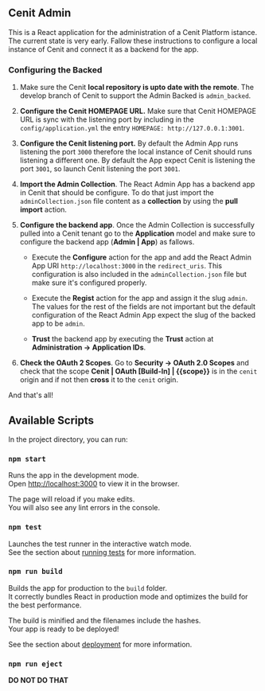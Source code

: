 
## Cenit Admin

This is a React application for the administration of a Cenit Platform istance. The current state is very early.
Fallow these instructions to configure a local instance of Cenit and connect it as a backend for the app.

### Configuring the Backed

1. Make sure the Cenit **local repository is upto date with the remote**. The develop branch of Cenit
to support the Admin Backed is `admin_backed`.

2. **Configure the Cenit HOMEPAGE URL.** Make sure that Cenit HOMEPAGE URL is sync with the listening port by including
   in the `config/application.yml` the entry `HOMEPAGE: http://127.0.0.1:3001`.

3. **Configure the Cenit listening port.** By default the Admin App runs listening the port `3000` therefore the local instance of Cenit should runs listening a different one.
   By default the App expect Cenit is listening the port `3001`, so launch Cenit listening the port `3001`.

4. **Import the Admin Collection**. The React Admin App has a backend app in Cenit that should be configure. To do that just import
the `adminCollection.json` file content as a **collection** by using the **pull import** action.

5. **Configure the backend app**. Once the Admin Collection is successfully pulled into a Cenit tenant go to the **Application** model
and make sure to configure the backend app (**Admin | App**) as fallows.

    - Execute the **Configure** action for the app and add the React Admin App URI `http://localhost:3000` in the `redirect_uris`.
    This configuration is also included in the `adminCollection.json` file but make sure it's configured properly.
    
    - Execute the **Regist** action for the app and assign it the slug `admin`. The values for the rest of the fields are not important
    but the default configuration of the React Admin App expect the slug of the backed app to be `admin`.
    
    - **Trust** the backend app by executing the **Trust** action at **Administration -> Application IDs**.
    
6. **Check the OAuth 2 Scopes**. Go to **Security -> OAuth 2.0 Scopes** and check that the scope **Cenit | OAuth [Build-In]	| {{scope}}**
is in the `cenit` origin and if not then **cross** it to the `cenit` origin.  

And that's all!

## Available Scripts

In the project directory, you can run:

### `npm start`

Runs the app in the development mode.<br>
Open [http://localhost:3000](http://localhost:3000) to view it in the browser.

The page will reload if you make edits.<br>
You will also see any lint errors in the console.

### `npm test`

Launches the test runner in the interactive watch mode.<br>
See the section about [running tests](https://facebook.github.io/create-react-app/docs/running-tests) for more information.

### `npm run build`

Builds the app for production to the `build` folder.<br>
It correctly bundles React in production mode and optimizes the build for the best performance.

The build is minified and the filenames include the hashes.<br>
Your app is ready to be deployed!

See the section about [deployment](https://facebook.github.io/create-react-app/docs/deployment) for more information.

### `npm run eject`

**DO NOT DO THAT**
